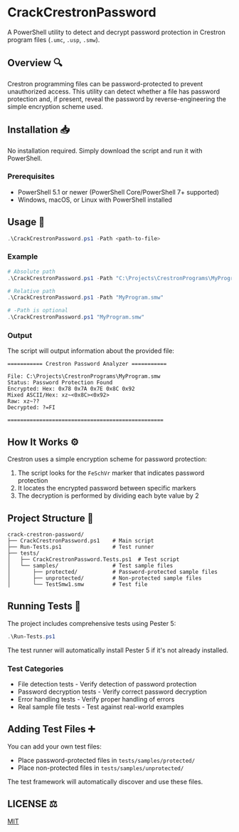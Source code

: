 # CrackCrestronPassword

A PowerShell utility to detect and decrypt password protection in Crestron program files (`.umc`, `.usp`, `.smw`).

## Overview :mag:

Crestron programming files can be password-protected to prevent unauthorized access. This utility can detect whether a file has password protection and, if present, reveal the password by reverse-engineering the simple encryption scheme used.

## Installation :inbox_tray:

No installation required. Simply download the script and run it with PowerShell.

### Prerequisites

-   PowerShell 5.1 or newer (PowerShell Core/PowerShell 7+ supported)
-   Windows, macOS, or Linux with PowerShell installed

## Usage :rocket:

```powershell
.\CrackCrestronPassword.ps1 -Path <path-to-file>
```

### Example

```powershell
# Absolute path
.\CrackCrestronPassword.ps1 -Path "C:\Projects\CrestronPrograms\MyProgram.smw"

# Relative path
.\CrackCrestronPassword.ps1 -Path "MyProgram.smw"

# -Path is optional
.\CrackCrestronPassword.ps1 "MyProgram.smw"
```

### Output

The script will output information about the provided file:

```
=========== Crestron Password Analyzer ===========

File: C:\Projects\CrestronPrograms\MyProgram.smw
Status: Password Protection Found
Encrypted: Hex: 0x78 0x7A 0x7E 0x8C 0x92
Mixed ASCII/Hex: xz~<0x8C><0x92>
Raw: xz~??
Decrypted: ?=FI

=================================================
```

## How It Works :gear:

Crestron uses a simple encryption scheme for password protection:

1. The script looks for the `FeSchVr` marker that indicates password protection
2. It locates the encrypted password between specific markers
3. The decryption is performed by dividing each byte value by 2

## Project Structure :open_file_folder:

```
crack-crestron-password/
├── CrackCrestronPassword.ps1    # Main script
├── Run-Tests.ps1                # Test runner
├── tests/
│   ├── CrackCrestronPassword.Tests.ps1  # Test script
│   └── samples/                 # Test sample files
│       ├── protected/           # Password-protected sample files
│       ├── unprotected/         # Non-protected sample files
│       └── TestSmw1.smw         # Test file
```

## Running Tests :test_tube:

The project includes comprehensive tests using Pester 5:

```powershell
.\Run-Tests.ps1
```

The test runner will automatically install Pester 5 if it's not already installed.

### Test Categories

-   File detection tests - Verify detection of password protection
-   Password decryption tests - Verify correct password decryption
-   Error handling tests - Verify proper handling of errors
-   Real sample file tests - Test against real-world examples

## Adding Test Files :heavy_plus_sign:

You can add your own test files:

-   Place password-protected files in `tests/samples/protected/`
-   Place non-protected files in `tests/samples/unprotected/`

The test framework will automatically discover and use these files.

## LICENSE :balance_scale:

[MIT](./LICENSE)
